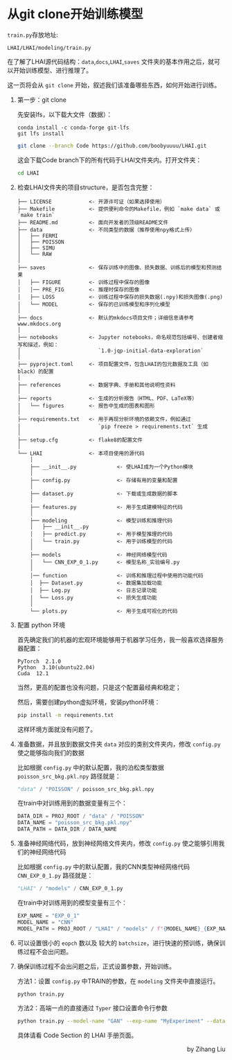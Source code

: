 # 从git clone开始训练模型

`train.py`存放地址:

```
LHAI/LHAI/modeling/train.py
```

在了解了LHAI源代码结构：`data`,`docs`,`LHAI`,`saves` 文件夹的基本作用之后，就可以开始训练模型、进行推理了。

这一页将会从 `git clone` 开始，叙述我们该准备哪些东西，如何开始进行训练。

1. 第一步：git clone

    先安装lfs，以下载大文件（数据）：

    ```
    conda install -c conda-forge git-lfs
    git lfs install
    ```

    ```bash
    git clone --branch Code https://github.com/boobyuuuu/LHAI.git
    ```

    这会下载Code branch下的所有代码于LHAI文件夹内。打开文件夹：

    ```bash
    cd LHAI
    ```

2. 检查LHAI文件夹的项目structure，是否包含完整：

    ```
    ├── LICENSE            <- 开源许可证（如果选择使用）
    ├── Makefile           <- 提供便利命令的Makefile，例如 `make data` 或 `make train`
    ├── README.md          <- 面向开发者的顶级README文件
    ├── data               <- 不同类型的数据（推荐使用npy格式上传）
    │   ├── FERMI
    │   ├── POISSON
    │   ├── SIMU
    │   └── RAW
    │
    ├── saves              <- 保存训练中的图像、损失数据、训练后的模型和预测结果
    │   ├── FIGURE         <- 训练过程中保存的图像
    │   │── PRE_FIG        <- 推理时保存的图像
    │   ├── LOSS           <- 训练过程中保存的损失数据(.npy)和损失图像(.png)
    │   └── MODEL          <- 保存的已训练模型和序列化模型
    │
    ├── docs               <- 默认的mkdocs项目文件；详细信息请参考 www.mkdocs.org
    │
    ├── notebooks          <- Jupyter notebooks，命名规范包括编号、创建者缩写和描述，例如：
    │                         `1.0-jqp-initial-data-exploration`
    │
    ├── pyproject.toml     <- 项目配置文件，包含LHAI的包元数据及工具（如black）的配置
    │
    ├── references         <- 数据字典、手册和其他说明性资料
    │
    ├── reports            <- 生成的分析报告（HTML、PDF、LaTeX等）
    │   └── figures        <- 报告中生成的图表和图形
    │
    ├── requirements.txt   <- 用于再现分析环境的依赖文件，例如通过
    │                         `pip freeze > requirements.txt` 生成
    │
    ├── setup.cfg          <- flake8的配置文件
    │
    └── LHAI               <- 本项目使用的源代码
        │
        ├── __init__.py             <- 使LHAI成为一个Python模块
        │
        ├── config.py               <- 存储有用的变量和配置
        │
        ├── dataset.py              <- 下载或生成数据的脚本
        │
        ├── features.py             <- 用于生成建模特征的代码
        │
        ├── modeling                <- 模型训练和推理代码
        │   ├── __init__.py 
        │   ├── predict.py          <- 用于模型推理的代码          
        │   └── train.py            <- 用于训练模型的代码
        │
        ├── models                  <- 神经网络模型代码
        │   └── CNN_EXP_0_1.py      <- 模型名称_实验编号.py
        │
        │── function                <- 训练和推理过程中使用的功能代码
        │  ├── Dataset.py           <- 数据集加载功能
        │  ├── Log.py               <- 日志记录功能
        │  └── Loss.py              <- 损失生成功能
        │
        └── plots.py                <- 用于生成可视化的代码
    ```

3. 配置 python 环境

    首先确定我们的机器的宏观环境能够用于机器学习任务，我一般喜欢选择服务器配置：

    ```
    PyTorch  2.1.0
    Python  3.10(ubuntu22.04)
    Cuda  12.1
    ```

    当然，更高的配置也没有问题，只是这个配置最经典和稳定；

    然后，需要创建python虚拟环境，安装python环境：

    ```bash
    pip install -m requirements.txt
    ```

    这样环境方面就没有问题了。

4. 准备数据，并且放到数据文件夹 `data` 对应的类别文件夹内，修改 `config.py` 使之能够指向我们的数据

    比如根据 `config.py` 中的默认配置，我的泊松类型数据 `poisson_src_bkg.pkl.npy` 路径就是：
    
    ```python
    "data" / "POISSON" / poisson_src_bkg.pkl.npy
    ```

    在train中对训练用到的数据变量有三个：

    ```python
    DATA_DIR = PROJ_ROOT / "data" / "POISSON"                                           # 参数3：如果需要指定不同的数据集的文件名，可以在这里修改
    DATA_NAME = "poisson_src_bkg.pkl.npy"                                               # 参数4：如果需要指定不同的数据集，可以在这里修改
    DATA_PATH = DATA_DIR / DATA_NAME
    ```

5. 准备神经网络代码，放到神经网络文件夹内，修改 `config.py` 使之能够引用我们的神经网络代码

    比如根据 `config.py` 中的默认配置，我的CNN类型神经网络代码 `CNN_EXP_0_1.py` 路径就是：

    ```python
    "LHAI" / "models" / CNN_EXP_0_1.py
    ```

    在train中对训练用到的模型变量有三个：

    ```python
    EXP_NAME = "EXP_0_1"                                                                # 参数1：如果需要指定不同的实验，可以在这里修改
    MODEL_NAME = "CNN"                                                                  # 参数2：如果需要指定不同的模型，可以在这里修改
    MODEL_PATH = PROJ_ROOT / "LHAI" / "models" / f"{MODEL_NAME}_{EXP_NAME}.py"
    ```

6. 可以设置很小的 `eopch` 数以及 较大的 `batchsize`，进行快速的预训练，确保训练过程不会出问题。

7. 确保训练过程不会出问题之后，正式设置参数，开始训练。

    方法1：设置 `config.py` 中TRAIN的参数，在 `modeling` 文件夹中直接运行。

    ```bash
    python train.py
    ```

    方法2：高端一点的直接通过 `Typer` 接口设置命令行参数

    ```bash
    python train.py --model-name "GAN" --exp-name "MyExperiment" --data-dir "./data" --data-name "dataset.csv" --seed 42 --traintype "supervised" --frac-train 0.8 --epochs 10 --batch-size 32 --latentdim 128 --lr-max 0.01 --lr-min 0.001
    ```

    具体请看 Code Section 的 LHAI 手册页面。

<p align='right'>by Zihang Liu</p>